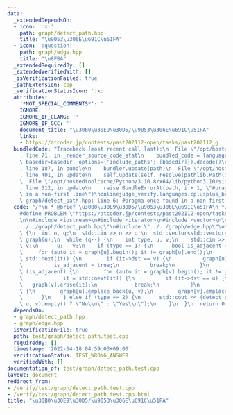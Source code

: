 ```yaml
---
data:
  _extendedDependsOn:
  - icon: ':x:'
    path: graph/detect_path.hpp
    title: "\u9053\u306E\u691C\u51FA"
  - icon: ':question:'
    path: graph/edge.hpp
    title: "\u8FBA"
  _extendedRequiredBy: []
  _extendedVerifiedWith: []
  _isVerificationFailed: true
  _pathExtension: cpp
  _verificationStatusIcon: ':x:'
  attributes:
    '*NOT_SPECIAL_COMMENTS*': ''
    IGNORE: ''
    IGNORE_IF_CLANG: ''
    IGNORE_IF_GCC: ''
    document_title: "\u30B0\u30E9\u30D5/\u9053\u306E\u691C\u51FA"
    links:
    - https://atcoder.jp/contests/past202112-open/tasks/past202112_g
  bundledCode: "Traceback (most recent call last):\n  File \"/opt/hostedtoolcache/Python/3.10.8/x64/lib/python3.10/site-packages/onlinejudge_verify/documentation/build.py\"\
    , line 71, in _render_source_code_stat\n    bundled_code = language.bundle(stat.path,\
    \ basedir=basedir, options={'include_paths': [basedir]}).decode()\n  File \"/opt/hostedtoolcache/Python/3.10.8/x64/lib/python3.10/site-packages/onlinejudge_verify/languages/cplusplus.py\"\
    , line 187, in bundle\n    bundler.update(path)\n  File \"/opt/hostedtoolcache/Python/3.10.8/x64/lib/python3.10/site-packages/onlinejudge_verify/languages/cplusplus_bundle.py\"\
    , line 401, in update\n    self.update(self._resolve(pathlib.Path(included), included_from=path))\n\
    \  File \"/opt/hostedtoolcache/Python/3.10.8/x64/lib/python3.10/site-packages/onlinejudge_verify/languages/cplusplus_bundle.py\"\
    , line 312, in update\n    raise BundleErrorAt(path, i + 1, \"#pragma once found\
    \ in a non-first line\")\nonlinejudge_verify.languages.cplusplus_bundle.BundleErrorAt:\
    \ graph/detect_path.hpp: line 6: #pragma once found in a non-first line\n"
  code: "/*\n * @brief \u30B0\u30E9\u30D5/\u9053\u306E\u691C\u51FA\n */\n#define IGNORE\n\
    #define PROBLEM \"https://atcoder.jp/contests/past202112-open/tasks/past202112_g\"\
    \n\n#include <iostream>\n#include <iterator>\n#include <vector>\n\n#include \"\
    ../../graph/detect_path.hpp\"\n#include \"../../graph/edge.hpp\"\n\nint main()\
    \ {\n  int n, q;\n  std::cin >> n >> q;\n  std::vector<std::vector<Edge<bool>>>\
    \ graph(n);\n  while (q--) {\n    int type, u, v;\n    std::cin >> type >> u >>\
    \ v;\n    --u; --v;\n    if (type == 1) {\n      bool is_adjacent = false;\n \
    \     for (auto it = graph[u].begin(); it != graph[u].end();\n           it =\
    \ std::next(it)) {\n        if (it->dst == v) {\n          graph[u].erase(it);\n\
    \          is_adjacent = true;\n          break;\n        }\n      }\n      if\
    \ (is_adjacent) {\n        for (auto it = graph[v].begin(); it != graph[v].end();\n\
    \             it = std::next(it)) {\n          if (it->dst == u) {\n         \
    \   graph[v].erase(it);\n            break;\n          }\n        }\n      } else\
    \ {\n        graph[u].emplace_back(u, v);\n        graph[v].emplace_back(v, u);\n\
    \      }\n    } else if (type == 2) {\n      std::cout << (detect_path(graph,\
    \ u, v).empty() ? \"No\\n\" : \"Yes\\n\");\n    }\n  }\n  return 0;\n}\n"
  dependsOn:
  - graph/detect_path.hpp
  - graph/edge.hpp
  isVerificationFile: true
  path: test/graph/detect_path.test.cpp
  requiredBy: []
  timestamp: '2022-04-18 04:59:03+09:00'
  verificationStatus: TEST_WRONG_ANSWER
  verifiedWith: []
documentation_of: test/graph/detect_path.test.cpp
layout: document
redirect_from:
- /verify/test/graph/detect_path.test.cpp
- /verify/test/graph/detect_path.test.cpp.html
title: "\u30B0\u30E9\u30D5/\u9053\u306E\u691C\u51FA"
---
```

